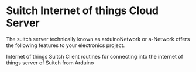 Suitch Internet of things Cloud Server
============
The suitch server technically known as arduinoNetwork or a-Network offers the following features to your electronics project.

Internet of things
Suitch Client routines for connecting into the internet of things server of Suitch from Arduino
